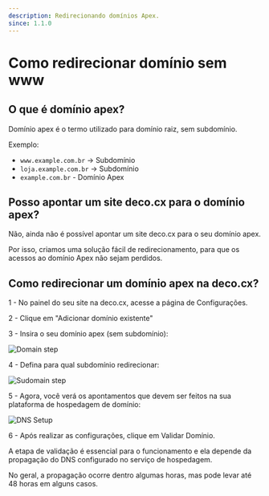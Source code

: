 ```yaml
---
description: Redirecionando domínios Apex.
since: 1.1.0
---
```


# Como redirecionar domínio sem www

## O que é domínio apex?

Domínio apex é o termo utilizado para domínio raiz, sem subdomínio.

Exemplo:

- `www.example.com.br` -> Subdomínio
- `loja.example.com.br` -> Subdomínio
- `example.com.br` - Domínio Apex

## Posso apontar um site deco.cx para o domínio apex?

Não, ainda não é possível apontar um site deco.cx para o seu domínio apex.

Por isso, criamos uma solução fácil de redirecionamento, para que os acessos ao
domínio Apex não sejam perdidos.

## Como redirecionar um domínio apex na deco.cx?

1 - No painel do seu site na deco.cx, acesse a página de Configurações.

2 - Clique em "Adicionar domínio existente"

3 - Insira o seu domínio apex (sem subdomínio):

![Domain step](https://github.com/deco-cx/apps/assets/76620866/85b1bcd5-5dec-4a61-bb0b-635e0b8a3d3a)

4 - Defina para qual subdomínio redirecionar:

![Sudomain step](https://github.com/deco-cx/apps/assets/76620866/ab92d6cb-ef08-4f98-a0e5-b241f932722d)

5 - Agora, você verá os apontamentos que devem ser feitos na sua plataforma de
hospedagem de domínio:

![DNS Setup](https://github.com/deco-cx/apps/assets/76620866/ff13f321-58b2-4cc7-9015-5738dd31b849)

6 - Após realizar as configurações, clique em Validar Domínio.

A etapa de validação é essencial para o funcionamento e ela depende da
propagação do DNS configurado no serviço de hospedagem.

No geral, a propagação ocorre dentro algumas horas, mas pode levar até 48 horas
em alguns casos.
